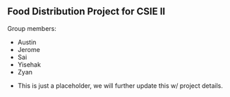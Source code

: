 ## Food Distribution Project for CSIE II

Group members:
- Austin
- Jerome 
- Sai
- Yisehak 
- Zyan

* This is just a placeholder, we will further update this w/ project details.